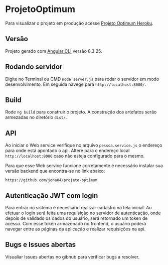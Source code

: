 # ProjetoOptimum

Para visualizar o projeto em produção acesse [Projeto Optimum Heroku](https://optimum-frontend.herokuapp.com/).

## Versão

Projeto gerado com [Angular CLI](https://github.com/angular/angular-cli) versão 8.3.25.

## Rodando servidor

Digite no Terminal ou CMD `node server.js` para rodar o servidor em modo desenvolvimento. Em seguida navege para `http://localhost:8000/`.

## Build

Rode `ng build` para construir o projeto. A construção dos artefatos serão armezadas no diretório `dist/`.

## API

Ao iniciar o Web service verifique no arquivo `pessoa.service.js` o endereço para onde está apontado o api. Altere para o endereço local `http://localhost:8080` caso não esteja configurado para o mesmo.

Para que esse Web service funcione corretamente é necessário instalar sua versão backend que encontra-se no link abaixo:

```
https://github.com/jona04/projeto-optimum
```

## Autenticação JWT com login

Para entrar no sistema é necessário realizar cadastro na tela inicial.
Ao efetuar o login será feita uma requisição no servidor de autenticação, onde depois de validado os dados do usuário, 
será retornado um token de acesso. Com esse token armazenado no frontend, o usuário poderá navegar entre as páginas
da aplicação e realizar requisições na api.

## Bugs e Issues abertas

Visualiar Issues abertas no gibhub para verificar bugs a resolver.
